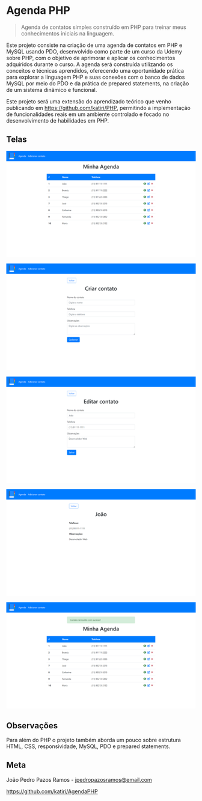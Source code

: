 # Agenda PHP
> Agenda de contatos simples construído em PHP para treinar meus conhecimentos iniciais na linguagem.

Este projeto consiste na criação de uma agenda de contatos em PHP e MySQL usando PDO, desenvolvido como parte de um curso da Udemy sobre PHP, com o objetivo de aprimorar e aplicar os conhecimentos adquiridos durante o curso. A agenda será construída utilizando os conceitos e técnicas aprendidos, oferecendo uma oportunidade prática para explorar a linguagem PHP e suas conexões com o banco de dados MySQL por meio do PDO e da prática de prepared statements, na criação de um sistema dinâmico e funcional.

Este projeto será uma extensão do aprendizado teórico que venho publicando em <https://github.com/katiri/PHP>, permitindo a implementação de funcionalidades reais em um ambiente controlado e focado no desenvolvimento de habilidades em PHP.

## Telas
![Página inicial](./img/readme/index.png "Página inicial")

![Página de cadastro de contatos](./img/readme/create.png "Página de cadastro de contatos")

![Página de atualização de contatos](./img/readme/edit.png "Página de atualização de contatos")

![Página de detalhes do contato](./img/readme/view.png "Página de detalhes do contato")

![Página inicial após remover um contato](./img/readme/delete.png "Página inicial após remover um contato")

## Observações
Para além do PHP o projeto também aborda um pouco sobre estrutura HTML, CSS, responsividade, MySQL, PDO e prepared statements.

## Meta
João Pedro Pazos Ramos - <jpedropazosramos@email.com>

<https://github.com/katiri/AgendaPHP>